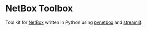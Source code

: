 # NetBox Toolbox

Tool kit for [NetBox](https://github.com/netbox-community/netbox) written in Python using [pynetbox](https://github.com/netbox-community/pynetbox) and [streamlit](https://github.com/streamlit/streamlit).
